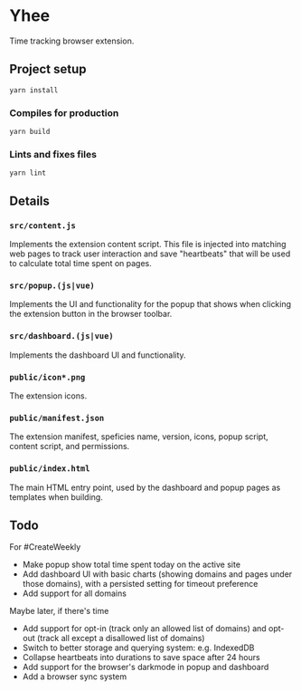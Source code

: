 # Yhee

Time tracking browser extension.

## Project setup

```
yarn install
```

### Compiles for production

```
yarn build
```

### Lints and fixes files

```
yarn lint
```

## Details

### `src/content.js`

Implements the extension content script. This file is injected into matching web pages to track
user interaction and save "heartbeats" that will be used to calculate total time spent on pages.

### `src/popup.(js|vue)`

Implements the UI and functionality for the popup that shows when clicking the extension button in
the browser toolbar.

### `src/dashboard.(js|vue)`

Implements the dashboard UI and functionality.

### `public/icon*.png`

The extension icons.

### `public/manifest.json`

The extension manifest, speficies name, version, icons, popup script, content script, and permissions.

### `public/index.html`

The main HTML entry point, used by the dashboard and popup pages as templates when building.

## Todo

For #CreateWeekly

- Make popup show total time spent today on the active site
- Add dashboard UI with basic charts (showing domains and pages under those domains),
  with a persisted setting for timeout preference
- Add support for all domains

Maybe later, if there's time

- Add support for opt-in (track only an allowed list of domains)
  and opt-out (track all except a disallowed list of domains)
- Switch to better storage and querying system: e.g. IndexedDB
- Collapse heartbeats into durations to save space after 24 hours
- Add support for the browser's darkmode in popup and dashboard
- Add a browser sync system
